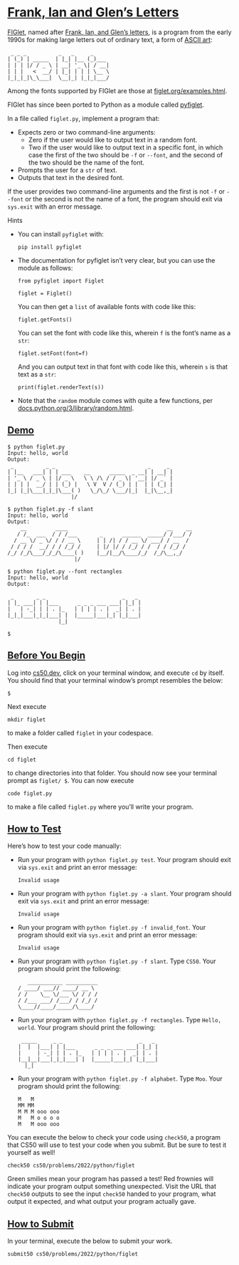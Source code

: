 # [Frank, Ian and Glen’s Letters](#frank-ian-and-glens-letters)

[FIGlet](https://en.wikipedia.org/wiki/FIGlet), named after [Frank, Ian,
and Glen’s letters](http://www.figlet.org/faq.html), is a program from
the early 1990s for making large letters out of ordinary text, a form of
[ASCII art](https://en.wikipedia.org/wiki/ASCII_art):

``` highlight
 _ _ _          _   _     _
| (_) | _____  | |_| |__ (_)___
| | | |/ / _ \ | __| '_ \| / __|
| | |   <  __/ | |_| | | | \__ \
|_|_|_|\_\___|  \__|_| |_|_|___/
```

Among the fonts supported by FIGlet are those at
[figlet.org/examples.html](http://www.figlet.org/examples.html).

FIGlet has since been ported to Python as a module called
[pyfiglet](https://pypi.org/project/pyfiglet/0.7/).

In a file called `figlet.py`, implement a program that:

- Expects zero or two command-line arguments:
  - Zero if the user would like to output text in a random font.
  - Two if the user would like to output text in a specific font, in
    which case the first of the two should be `-f` or `--font`, and the
    second of the two should be the name of the font.
- Prompts the user for a `str` of text.
- Outputs that text in the desired font.

If the user provides two command-line arguments and the first is not
`-f` or `--font` or the second is not the name of a font, the program
should exit via `sys.exit` with an error message.

Hints

- You can install `pyfiglet` with:
  ``` highlight
  pip install pyfiglet
  ```

- The documentation for pyfiglet isn’t very clear, but you can use the
  module as follows:

  ``` highlight
  from pyfiglet import Figlet

  figlet = Figlet()
  ```

  You can then get a `list` of available fonts with code like this:

  ``` highlight
  figlet.getFonts()
  ```

  You can set the font with code like this, wherein `f` is the font’s
  name as a `str`:

  ``` highlight
  figlet.setFont(font=f)
  ```

  And you can output text in that font with code like this, wherein `s`
  is that text as a `str`:

  ``` highlight
  print(figlet.renderText(s))
  ```

- Note that the `random` module comes with quite a few functions, per
  [docs.python.org/3/library/random.html](https://docs.python.org/3/library/random.html).

## [Demo](#demo)

``` highlight
$ python figlet.py
Input: hello, world
Output:
 _          _ _                             _     _
| |__   ___| | | ___    __      _____  _ __| | __| |
| '_ \ / _ \ | |/ _ \   \ \ /\ / / _ \| '__| |/ _` |
| | | |  __/ | | (_) |   \ V  V / (_) | |  | | (_| |
|_| |_|\___|_|_|\___( )   \_/\_/ \___/|_|  |_|\__,_|
                    |/

$ python figlet.py -f slant
Input: hello, world
Output:
    __         ____                               __    __
   / /_  ___  / / /___       _      ______  _____/ /___/ /
  / __ \/ _ \/ / / __ \     | | /| / / __ \/ ___/ / __  /
 / / / /  __/ / / /_/ /     | |/ |/ / /_/ / /  / / /_/ /
/_/ /_/\___/_/_/\____( )    |__/|__/\____/_/  /_/\__,_/
                     |/

$ python figlet.py --font rectangles
Input: hello, world
Output:

 _       _ _                        _   _
| |_ ___| | |___      _ _ _ ___ ___| |_| |
|   | -_| | | . |_   | | | | . |  _| | . |
|_|_|___|_|_|___| |  |_____|___|_| |_|___|
                |_|

$
```

## [Before You Begin](#before-you-begin)

Log into [cs50.dev](https://cs50.dev/), click on your terminal window,
and execute `cd` by itself. You should find that your terminal window’s
prompt resembles the below:

``` highlight
$
```

Next execute

``` highlight
mkdir figlet
```

to make a folder called `figlet` in your codespace.

Then execute

``` highlight
cd figlet
```

to change directories into that folder. You should now see your terminal
prompt as `figlet/ $`. You can now execute

``` highlight
code figlet.py
```

to make a file called `figlet.py` where you’ll write your program.

## [How to Test](#how-to-test)

Here’s how to test your code manually:

- Run your program with `python figlet.py test`. Your program should
  exit via `sys.exit` and print an error message:
  ``` highlight
  Invalid usage
  ```
- Run your program with `python figlet.py -a slant`. Your program should
  exit via `sys.exit` and print an error message:
  ``` highlight
  Invalid usage
  ```
- Run your program with `python figlet.py -f invalid_font`. Your program
  should exit via `sys.exit` and print an error message:
  ``` highlight
  Invalid usage
  ```
- Run your program with `python figlet.py -f slant`. Type `CS50`. Your
  program should print the following:
  ``` highlight
     ___________ __________
  / ____/ ___// ____/ __ \
  / /    \__ \/___ \/ / / /
  / /___ ___/ /___/ / /_/ /
  \____//____/_____/\____/
  ```
- Run your program with `python figlet.py -f rectangles`. Type
  `Hello, world`. Your program should print the following:
  ``` highlight
   _____     _ _                        _   _
  |  |  |___| | |___      _ _ _ ___ ___| |_| |
  |     | -_| | | . |_   | | | | . |  _| | . |
  |__|__|___|_|_|___| |  |_____|___|_| |_|___|
    |_|
  ```
- Run your program with `python figlet.py -f alphabet`. Type `Moo`. Your
  program should print the following:
  ``` highlight
  M   M
  MM MM
  M M M ooo ooo
  M   M o o o o
  M   M ooo ooo
  ```

You can execute the below to check your code using `check50`, a program
that CS50 will use to test your code when you submit. But be sure to
test it yourself as well!

``` highlight
check50 cs50/problems/2022/python/figlet
```

Green smilies mean your program has passed a test! Red frownies will
indicate your program output something unexpected. Visit the URL that
`check50` outputs to see the input `check50` handed to your program,
what output it expected, and what output your program actually gave.

## [How to Submit](#how-to-submit)

In your terminal, execute the below to submit your work.

``` highlight
submit50 cs50/problems/2022/python/figlet
```
